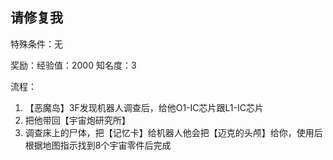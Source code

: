 ## 请修复我
特殊条件：无

奖励：经验值：2000 知名度：3

流程：

1. 【恶魔岛】3F发现机器人调查后，给他O1-IC芯片跟L1-IC芯片
2. 把他带回【宇宙炮研究所】
3. 调查床上的尸体，把【记忆卡】给机器人他会把【迈克的头颅】给你，使用后根据地图指示找到8个宇宙零件后完成
